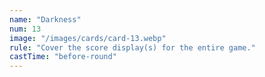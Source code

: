 ```yaml
---
name: "Darkness"
num: 13
image: "/images/cards/card-13.webp"
rule: "Cover the score display(s) for the entire game."
castTime: "before-round"
---
```

